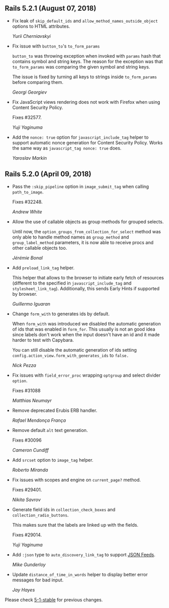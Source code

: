 ## Rails 5.2.1 (August 07, 2018) ##

*   Fix leak of `skip_default_ids` and `allow_method_names_outside_object` options
    to HTML attributes.

    *Yurii Cherniavskyi*

*   Fix issue with `button_to`'s `to_form_params`

    `button_to` was throwing exception when invoked with `params` hash that
    contains symbol and string keys. The reason for the exception was that
    `to_form_params` was comparing the given symbol and string keys.

    The issue is fixed by turning all keys to strings inside
    `to_form_params` before comparing them.

    *Georgi Georgiev*

*   Fix JavaScript views rendering does not work with Firefox when using
    Content Security Policy.

    Fixes #32577.

    *Yuji Yaginuma*

*   Add the `nonce: true` option for `javascript_include_tag` helper to
    support automatic nonce generation for Content Security Policy.
    Works the same way as `javascript_tag nonce: true` does.

    *Yaroslav Markin*


## Rails 5.2.0 (April 09, 2018) ##

*   Pass the `:skip_pipeline` option in `image_submit_tag` when calling `path_to_image`.

    Fixes #32248.

    *Andrew White*

*   Allow the use of callable objects as group methods for grouped selects.

    Until now, the `option_groups_from_collection_for_select` method was only able to
    handle method names as `group_method` and `group_label_method` parameters,
    it is now able to receive procs and other callable objects too.

    *Jérémie Bonal*

*   Add `preload_link_tag` helper.

    This helper that allows to the browser to initiate early fetch of resources
    (different to the specified in `javascript_include_tag` and `stylesheet_link_tag`).
    Additionally, this sends Early Hints if supported by browser.

    *Guillermo Iguaran*

*   Change `form_with` to generates ids by default.

    When `form_with` was introduced we disabled the automatic generation of ids
    that was enabled in `form_for`. This usually is not an good idea since labels don't work
    when the input doesn't have an id and it made harder to test with Capybara.

    You can still disable the automatic generation of ids setting `config.action_view.form_with_generates_ids`
    to `false.`

    *Nick Pezza*

*   Fix issues with `field_error_proc` wrapping `optgroup` and select divider `option`.

    Fixes #31088

    *Matthias Neumayr*

*   Remove deprecated Erubis ERB handler.

    *Rafael Mendonça França*

*   Remove default `alt` text generation.

    Fixes #30096

    *Cameron Cundiff*

*   Add `srcset` option to `image_tag` helper.

    *Roberto Miranda*

*   Fix issues with scopes and engine on `current_page?` method.

    Fixes #29401.

    *Nikita Savrov*

*   Generate field ids in `collection_check_boxes` and `collection_radio_buttons`.

    This makes sure that the labels are linked up with the fields.

    Fixes #29014.

    *Yuji Yaginuma*

*   Add `:json` type to `auto_discovery_link_tag` to support [JSON Feeds](https://jsonfeed.org/version/1).

    *Mike Gunderloy*

*   Update `distance_of_time_in_words` helper to display better error messages
    for bad input.

    *Jay Hayes*


Please check [5-1-stable](https://github.com/rails/rails/blob/5-1-stable/actionview/CHANGELOG.md) for previous changes.
